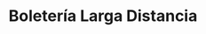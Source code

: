 ---
title: "Boletería Larga Distancia"
url: /ciudad-autonoma-de-buenos-aires/boleteria-larga-distancia/
shop: entradas
---